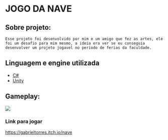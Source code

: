 # JOGO DA NAVE

## **Sobre projeto:**

	Esse projeto foi desenvolvido por mim e um amigo que fez as artes, ele foi um desafio para mim mesmo, a ideia era ver se eu conseguia desenvolver um projeto jogavel no periodo de ferias da faculdade. 

## **Linguagem e engine utilizada**

- [C#](https://docs.microsoft.com/pt-br/dotnet/csharp/)
- [Unity](https://unity.com/pt)

## Gameplay:

![](imagens/gameplay.gif)

### Link para jogar

https://gabrieltorres.itch.io/nave